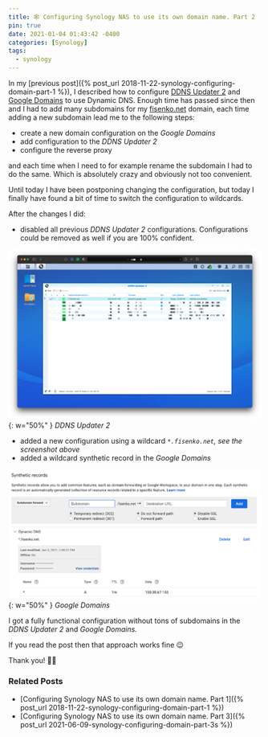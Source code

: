 ```yaml
---
title: 🕸 Configuring Synology NAS to use its own domain name. Part 2
pin: true
date: 2021-01-04 01:43:42 -0400
categories: [Synology]
tags:
  - synology
---
```


In my [previous post]({% post_url 2018-11-22-synology-configuring-domain-part-1 %}), I described how to configure [DDNS Updater 2](https://www.cphub.net/?p=ddnsupdater2) and [Google Domains](https://domains.google/) to use Dynamic DNS. Enough time has passed since then and I had to add many subdomains for my [fisenko.net](https://fisenko.net) domain, each time adding a new subdomain lead me to the following steps:

- create a new domain configuration on the _Google Domains_
- add configuration to the _DDNS Updater 2_
- configure the reverse proxy

and each time when I need to for example rename the subdomain I had to do the same. Which is absolutely crazy and obviously not too convenient.

Until today I have been postponing changing the configuration, but today I finally have found a bit of time to switch the configuration to wildcards.

After the changes I did:

- disabled all previous _DDNS Updater 2_ configurations. Configurations could be removed as well if you are 100% confident.

![DDNS Updater 2](/assets/img/blog/synology-configuring-domain-part-2/image.png){: w="50%" }
_DDNS Updater 2_

- added a new configuration using a wildcard _`*.fisenko.net`, see the screenshot above_
- added a wildcard synthetic record in the _Google Domains_

![Google Domains](/assets/img/blog/synology-configuring-domain-part-2/image-1.png){: w="50%" }
_Google Domains_

I got a fully functional configuration without tons of subdomains in the _DDNS Updater 2_ and _Google Domains._

If you read the post then that approach works fine 😉

Thank you! 🙏🏻

### Related Posts

- [Configuring Synology NAS to use its own domain name. Part 1]({% post_url 2018-11-22-synology-configuring-domain-part-1 %})
- [Configuring Synology NAS to use its own domain name. Part 3]({% post_url 2021-06-09-synology-configuring-domain-part-3s %})

